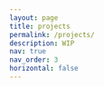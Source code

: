 ```yaml
---
layout: page
title: projects
permalink: /projects/
description: WIP
nav: true
nav_order: 3
horizontal: false
---
```

